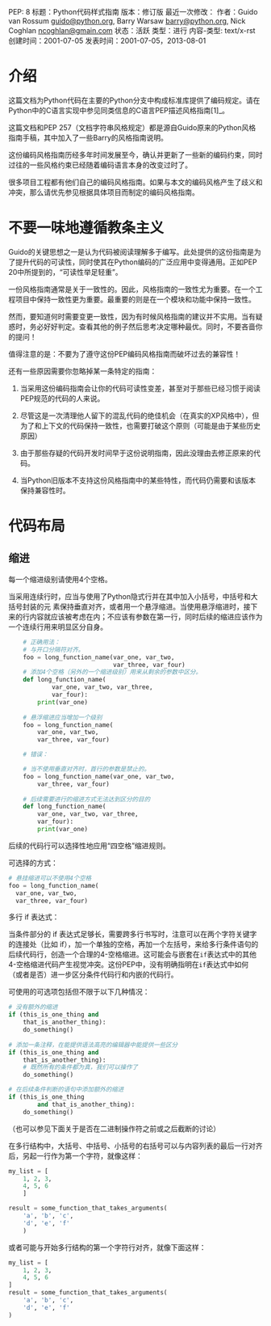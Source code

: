 PEP: 8
标题：Python代码样式指南
版本：修订版
最近一次修改：
作者：Guido van Rossum <guido@python.org>,
    Barry Warsaw <barry@python.org>,
    Nick Coghlan <ncoghlan@gmain.com>
状态：活跃
类型：进行
内容-类型: text/x-rst
创建时间：2001-07-05
发表时间：2001-07-05，2013-08-01

介绍
=============
这篇文档为Python代码在主要的Python分支中构成标准库提供了编码规定。请在Python中的C语言实现中参见同类信息的C语言PEP描述风格指南[1]_。

这篇文档和PEP 257（文档字符串风格规定）都是源自Guido原来的Python风格指南手稿，其中加入了一些Barry的风格指南说明。

这份编码风格指南历经多年时间发展至今，确认并更新了一些新的编码约束，同时过往的一些风格约束已经随着编码语言本身的改变过时了。

很多项目工程都有他们自己的编码风格指南。如果与本文的编码风格产生了歧义和冲突，那么请优先参见根据具体项目而制定的编码风格指南。

不要一味地遵循教条主义
===============================

Guido的关键思想之一是认为代码被阅读理解多于编写。此处提供的这份指南是为了提升代码的可读性，同时使其在Python编码的广泛应用中变得通用。正如PEP 20中所提到的，“可读性举足轻重”。

一份风格指南通常是关于一致性的。因此，风格指南的一致性尤为重要。在一个工程项目中保持一致性更为重要。最重要的则是在一个模块和功能中保持一致性。

然而，要知道何时需要变更一致性，因为有时候风格指南的建议并不实用。当有疑惑时，务必好好判定。查看其他的例子然后思考决定哪种最优。同时，不要吝啬你的提问！

值得注意的是：不要为了遵守这份PEP编码风格指南而破坏过去的兼容性！

还有一些原因需要你忽略掉某一条特定的指南：

1. 当采用这份编码指南会让你的代码可读性变差，甚至对于那些已经习惯于阅读PEP规范的代码的人来说。

2. 尽管这是一次清理他人留下的混乱代码的绝佳机会（在真实的XP风格中），但为了和上下文的代码保持一致性，也需要打破这个原则（可能是由于某些历史原因）

3. 由于那些存疑的代码开发时间早于这份说明指南，因此没理由去修正原来的代码。

4. 当Python旧版本不支持这份风格指南中的某些特性，而代码仍需要和该版本保持兼容性时。


代码布局
=======

缩进
----

每一个缩进级别请使用4个空格。

当采用连续行时，应当与使用了Python隐式行并在其中加入小括号，中括号和大括号封装的元
素保持垂直对齐，或者用一个悬浮缩进。当使用悬浮缩进时，接下来的行内容就应该被考虑在内；不应该有参数在第一行，同时后续的缩进应该作为一个连续行用来明显区分自身。

``` python
    # 正确用法：
    # 与开口分隔符对齐。
    foo = long_function_name(var_one, var_two,
                             var_three, var_four) 
    # 添加4个空格（另外的一个缩进级别）用来从剩余的参数中区分。
    def long_function_name(
            var_one, var_two, var_three,
            var_four):
        print(var_one)
    
    # 悬浮缩进应当增加一个级别
    foo = long_function_name(
        var_one, var_two,
        var_three, var_four)

    # 错误：

    # 当不使用垂直对齐时，首行的参数是禁止的。
    foo = long_function_name(var_one, var_two,
        var_three, var_four)
    
    # 后续需要进行的缩进方式无法达到区分的目的
    def long_function_name(
        var_one, var_two, var_three,
        var_four):
        print(var_one)
```

后续的代码行可以选择性地应用“四空格”缩进规则。

可选择的方式：

```python
# 悬挂缩进可以不使用4个空格
foo = long_function_name(
  var_one, var_two,
  var_three, var_four)
```

多行 if 表达式：

当条件部分的 if 表达式足够长，需要跨多行书写时，注意可以在两个字符关键字的连接处（比如 if），加一个单独的空格，再加一个左括号，来给多行条件语句的后续代码行，创造一个合理的4-空格缩进。这可能会与嵌套在`if`表达式中的其他4-空格缩进代码产生视觉冲突。这份PEP中，没有明确指明在`if`表达式中如何（或者是否）进一步区分条件代码行和内嵌的代码行。

可使用的可选项包括但不限于以下几种情况：

```python
# 没有额外的缩进
if (this_is_one_thing and
    that_is_another_thing):
    do_something()
    
# 添加一条注释，在能提供语法高亮的编辑器中能提供一些区分
if (this_is_one_thing and
    that_is_another_thing):
    # 既然所有的条件都为真，我们可以操作了
    do_something()

# 在后续条件判断的语句中添加额外的缩进
if (this_is_one_thing
   		and that_is_another_thing):
    do_something()
```

（也可以参见下面关于是否在二进制操作符之前或之后截断的讨论）

在多行结构中，大括号、中括号、小括号的右括号可以与内容列表的最后一行对齐后，另起一行作为第一个字符，就像这样：

```python
my_list = [
    1, 2, 3,
    4, 5, 6
	]

result = some_function_that_takes_arguments(
	'a', 'b', 'c',
	'd', 'e', 'f'
	)
```

或者可能与开始多行结构的第一个字符行对齐，就像下面这样：

```python
my_list = [
    1, 2, 3,
    4, 5, 6
]
result = some_function_that_takes_arguments(
	'a', 'b', 'c',
	'd', 'e', 'f'
)
```

